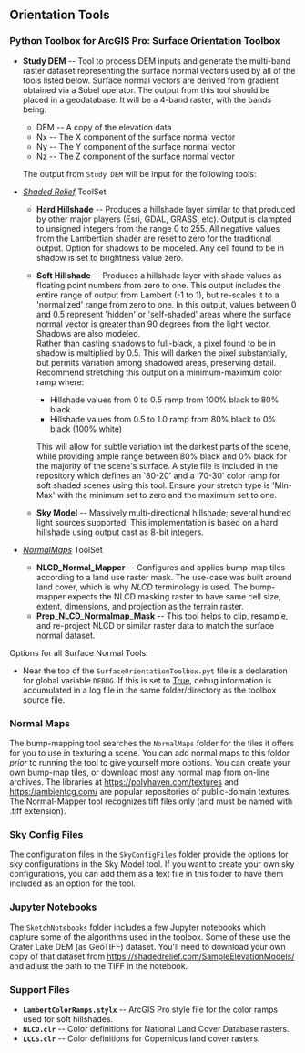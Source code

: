 ## Orientation Tools


### Python Toolbox for ArcGIS Pro: Surface Orientation Toolbox

* __Study DEM__ -- Tool to process DEM inputs and generate the multi-band raster dataset representing the surface normal 
  vectors used by all of the tools listed below.  Surface normal vectors are derived from gradient obtained via 
  a Sobel operator.  The output from this tool should be placed in a geodatabase.  It will be a 4-band raster,
  with the bands being:
    * DEM -- A copy of the elevation data
    * Nx -- The X component of the surface normal vector
    * Ny -- The Y component of the surface normal vector
    * Nz -- The Z component of the surface normal vector

  The output from `Study DEM` will be input for the following tools: 
  
* _<u>Shaded Relief</u>_ ToolSet
    * __Hard Hillshade__ -- Produces a hillshade layer similar to that produced by other major players (Esri,
      GDAL, GRASS, etc). Output is clampted to unsigned integers from the range 0 to 255. 
      All negative values from the Lambertian
      shader are reset to zero for the traditional output. Option for shadows to be modeled. Any cell found to be in
      shadow is set to brightness value zero.
    * __Soft Hillshade__ -- Produces a hillshade layer with shade values as floating point numbers from zero to one. 
      This output includes the entire range of output from Lambert (-1 to 1), but re-scales it to a 'normalized'
      range from zero to one.  In this output, values between 0 and 0.5 represent 'hidden' or 'self-shaded' areas
      where the surface normal vector is greater than 90 degrees from the light vector. Shadows are also modeled.  
      Rather than casting shadows to full-black, a pixel found to be in shadow is multiplied by 0.5.  This will darken
      the pixel substantially, but permits variation among shadowed areas, preserving detail.  Recommend stretching 
      this output on a minimum-maximum color ramp where:
        * Hillshade values from 0 to 0.5 ramp from 100% black to 80% black
        * Hillshade values from 0.5 to 1.0 ramp from 80% black to 0% black (100% white)
      
        This will allow for subtle variation int the darkest parts of the scene, while providing ample range between
        80% black and 0% black for the majority of the scene's surface. 
        A style file is included in the repository which defines an '80-20' and a '70-30' color ramp for soft shaded
        scenes using this tool.  Ensure your stretch type is 'Min-Max' with the minimum set to zero and the maximum 
        set to one. 
    * __Sky Model__ -- Massively multi-directional hillshade; several hundred light sources supported. 
      This implementation is based on a hard hillshade using output cast as 8-bit integers. 
* _<u>NormalMaps</u>_ ToolSet
    * __NLCD_Normal_Mapper__ -- Configures and applies bump-map tiles according to a land use raster mask. The 
      use-case was built around land cover, which is why *NLCD* terminology is used. The bump-mapper expects 
      the NLCD masking raster to have same cell size, extent, dimensions, and projection as the terrain raster.
    * __Prep_NLCD_Normalmap_Mask__ -- This tool helps to clip, resample, and re-project NLCD or similar raster data to
      match the surface normal dataset.
      

Options for all Surface Normal Tools:
* Near the top of the `SurfaceOrientationToolbox.pyt` file is a declaration for global variable `DEBUG`. If this is
  set to <u>True</u>, debug information is accumulated in a log file in the same folder/directory
  as the toolbox source file.
  
### Normal Maps
The bump-mapping tool searches the `NormalMaps` folder for the tiles it offers for you to use in texturing 
a scene. You can add normal maps to this foldor *prior* to running the tool to give yourself more options. 
You can create your own bump-map tiles, or download most any normal map from on-line archives. 
The libraries at https://polyhaven.com/textures and https://ambientcg.com/ are popular repositories of 
public-domain textures. The Normal-Mapper tool recognizes tiff files only (and must be named with .tiff extension).

### Sky Config Files
The configuration files in the `SkyConfigFiles` folder provide the options for sky configurations in the
Sky Model tool.  If you want to create your own sky configurations, you can add them as a text file in this
folder to have them included as an option for the tool. 

### Jupyter Notebooks
The `SketchNotebooks` folder includes a few Jupyter notebooks which capture some of the algorithms
used in the toolbox.  Some of these use the Crater Lake DEM (as GeoTIFF) dataset.  You'll need to 
download your own copy of that dataset from https://shadedrelief.com/SampleElevationModels/ and adjust
the path to the TIFF in the notebook. 

### Support Files
* __`LambertColorRamps.stylx`__ -- ArcGIS Pro style file for the color ramps used for soft hillshades. 
* __`NLCD.clr`__ -- Color definitions for National Land Cover Database rasters.
* __`LCCS.clr`__ -- Color definitions for Copernicus land cover rasters.
